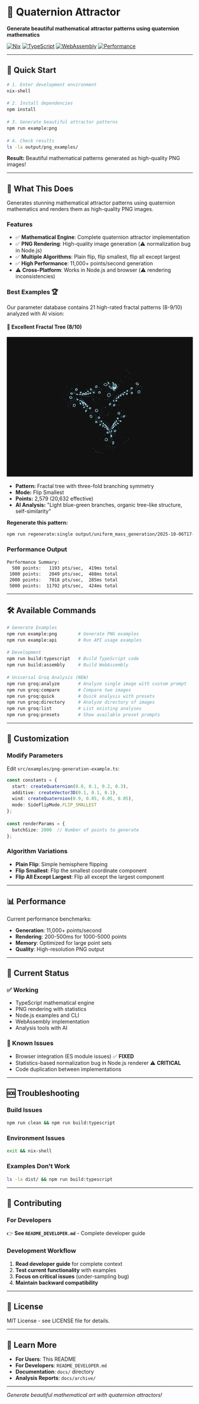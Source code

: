 # 🎨 Quaternion Attractor

**Generate beautiful mathematical attractor patterns using quaternion mathematics**

[![Nix](https://img.shields.io/badge/Environment-Nix-blue.svg)](shell.nix)
[![TypeScript](https://img.shields.io/badge/Code-TypeScript-blue.svg)](src/typescript/)
[![WebAssembly](https://img.shields.io/badge/Engine-WebAssembly-green.svg)](experimental/wasm/)
[![Performance](https://img.shields.io/badge/Performance-11K%20pts%2Fsec-green.svg)](src/examples/)

---

## 🚀 **Quick Start**

```bash
# 1. Enter development environment
nix-shell

# 2. Install dependencies
npm install

# 3. Generate beautiful attractor patterns
npm run example:png

# 4. Check results
ls -la output/png_examples/
```

**Result:** Beautiful mathematical patterns generated as high-quality PNG images!

---

## 🎯 **What This Does**

Generates stunning mathematical attractor patterns using quaternion mathematics and renders them as high-quality PNG images.

### **Features**
- ✅ **Mathematical Engine**: Complete quaternion attractor implementation
- ✅ **PNG Rendering**: High-quality image generation (⚠️ normalization bug in Node.js)
- ✅ **Multiple Algorithms**: Plain flip, flip smallest, flip all except largest
- ✅ **High Performance**: 11,000+ points/second generation
- ⚠️ **Cross-Platform**: Works in Node.js and browser (⚠️ rendering inconsistencies)

### **Best Examples** 🏆

Our parameter database contains 21 high-rated fractal patterns (8-9/10) analyzed with AI vision:

#### **🌳 Excellent Fractal Tree (8/10)**
![Fractal Tree](output/uniform_mass_generation/2025-10-06T17-09-41-670Z/uniform_3521_flip_smallest_simple_2579pts.png)
- **Pattern:** Fractal tree with three-fold branching symmetry
- **Mode:** Flip Smallest
- **Points:** 2,579 (20,632 effective)
- **AI Analysis:** "Light blue-green branches, organic tree-like structure, self-similarity"

**Regenerate this pattern:**
```bash
npm run regenerate:single output/uniform_mass_generation/2025-10-06T17-09-41-670Z/uniform_3521_flip_smallest_simple_2579pts_params.json
```

### **Performance Output**
```
Performance Summary:
  500 points:   1193 pts/sec,  419ms total
 1000 points:   2049 pts/sec,  488ms total
 2000 points:   7018 pts/sec,  285ms total
 5000 points:  11792 pts/sec,  424ms total
```

---

## 🛠️ **Available Commands**

```bash
# Generate Examples
npm run example:png        # Generate PNG examples
npm run example:api        # Run API usage examples

# Development
npm run build:typescript   # Build TypeScript code
npm run build:assembly     # Build WebAssembly

# Universal Groq Analysis (NEW)
npm run groq:analyze       # Analyze single image with custom prompt
npm run groq:compare       # Compare two images
npm run groq:quick         # Quick analysis with presets
npm run groq:directory     # Analyze directory of images
npm run groq:list          # List existing analyses
npm run groq:presets       # Show available preset prompts
```

---

## 🎨 **Customization**

### **Modify Parameters**
Edit `src/examples/png-generation-example.ts`:

```typescript
const constants = {
  start: createQuaternion(0.8, 0.1, 0.2, 0.3),
  additive: createVector3D(0.1, 0.1, 0.1),
  wind: createQuaternion(0.9, 0.05, 0.05, 0.05),
  mode: SideFlipMode.FLIP_SMALLEST
};

const renderParams = {
  batchSize: 2000  // Number of points to generate
};
```

### **Algorithm Variations**
- **Plain Flip**: Simple hemisphere flipping
- **Flip Smallest**: Flip the smallest coordinate component
- **Flip All Except Largest**: Flip all except the largest component

---

## 📊 **Performance**

Current performance benchmarks:
- **Generation**: 11,000+ points/second
- **Rendering**: 200-500ms for 1000-5000 points
- **Memory**: Optimized for large point sets
- **Quality**: High-resolution PNG output

---

## 🚧 **Current Status**

### **✅ Working**
- TypeScript mathematical engine
- PNG rendering with statistics
- Node.js examples and CLI
- WebAssembly implementation
- Analysis tools with AI

### **🚧 Known Issues**
- Browser integration (ES module issues) ✅ **FIXED**
- Statistics-based normalization bug in Node.js renderer ⚠️ **CRITICAL**
- Code duplication between implementations

---

## 🆘 **Troubleshooting**

### **Build Issues**
```bash
npm run clean && npm run build:typescript
```

### **Environment Issues**
```bash
exit && nix-shell
```

### **Examples Don't Work**
```bash
ls -la dist/ && npm run build:typescript
```

---

## 🤝 **Contributing**

### **For Developers**
👉 **See `README_DEVELOPER.md`** - Complete developer guide

### **Development Workflow**
1. **Read developer guide** for complete context
2. **Test current functionality** with examples
3. **Focus on critical issues** (under-sampling bug)
4. **Maintain backward compatibility**

---

## 📄 **License**

MIT License - see LICENSE file for details.

---

## 🎯 **Learn More**

- **For Users**: This README
- **For Developers**: `README_DEVELOPER.md`
- **Documentation**: `docs/` directory
- **Analysis Reports**: `docs/archive/`

---

*Generate beautiful mathematical art with quaternion attractors!*